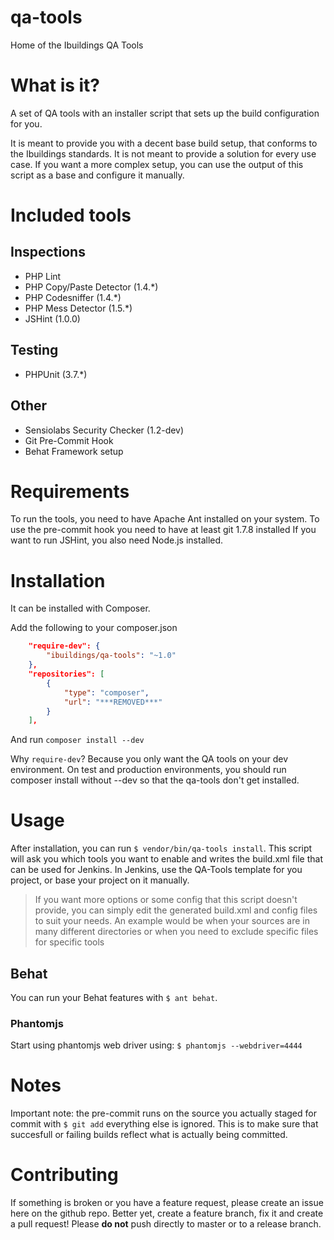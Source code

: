qa-tools
======

Home of the Ibuildings QA Tools

# What is it?
A set of QA tools with an installer script that sets up the build configuration for you.

It is meant to provide you with a decent base build setup, that conforms to the Ibuildings standards.
It is not meant to provide a solution for every use case. If you want a more complex setup, you can use the
output of this script as a base and configure it manually.

# Included tools
## Inspections
 - PHP Lint
 - PHP Copy/Paste Detector (1.4.*)
 - PHP Codesniffer (1.4.*)
 - PHP Mess Detector (1.5.*)
 - JSHint (1.0.0)

## Testing
 - PHPUnit (3.7.*)

## Other
 - Sensiolabs Security Checker (1.2-dev)
 - Git Pre-Commit Hook
 - Behat Framework setup

# Requirements
To run the tools, you need to have Apache Ant installed on your system.
To use the pre-commit hook you need to have at least git 1.7.8 installed
If you want to run JSHint, you also need Node.js installed.

# Installation
It can be installed with Composer.

Add the following to your composer.json
```json
    "require-dev": {
        "ibuildings/qa-tools": "~1.0"
    },
    "repositories": [
        {
            "type": "composer",
            "url": "***REMOVED***"
        }
    ],
```

And run `composer install --dev`

Why `require-dev`? Because you only want the QA tools on your dev environment.
On test and production environments, you should run composer install without --dev so that the qa-tools don't get installed.

# Usage
After installation, you can run `$ vendor/bin/qa-tools install`. This script will ask you which tools you want to enable and writes the build.xml file that can be used for Jenkins.
In Jenkins, use the QA-Tools template for you project, or base your project on it manually.
> If you want more options or some config that this script doesn't provide, you can simply edit the generated build.xml and config files to suit your needs. An example would be when your sources are in many different directories or when you need to exclude specific files for specific tools

## Behat
You can run your Behat features with `$ ant behat`.

### Phantomjs
Start using phantomjs web driver using: `$ phantomjs --webdriver=4444`

# Notes
Important note: the pre-commit runs on the source you actually staged for commit with `$ git add` everything else is ignored. This is to make sure that succesfull or failing builds reflect what is actually being committed.

# Contributing
If something is broken or you have a feature request, please create an issue here on the github repo. 
Better yet, create a feature branch, fix it and create a pull request! Please **do not** push directly to master or to a release branch.

